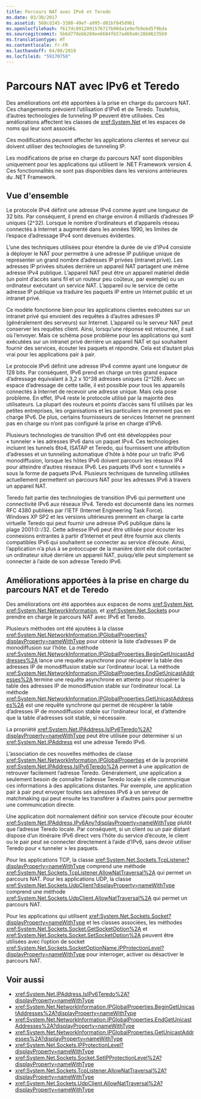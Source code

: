 ```yaml
---
title: Parcours NAT avec IPv6 et Teredo
ms.date: 03/30/2017
ms.assetid: 568cd245-3300-49ef-a995-d81bf845d961
ms.openlocfilehash: f617dc8912091576727b90da1e9efb9ebd5f9bda
ms.sourcegitcommit: 5b6d778ebb269ee6684fb57ad69a8c28b06235b9
ms.translationtype: HT
ms.contentlocale: fr-FR
ms.lasthandoff: 04/08/2019
ms.locfileid: "59170758"
---
```

# <a name="nat-traversal-using-ipv6-and-teredo"></a>Parcours NAT avec IPv6 et Teredo
Des améliorations ont été apportées à la prise en charge du parcours NAT. Ces changements prévoient l’utilisation d’IPv6 et de Teredo. Toutefois, d’autres technologies de tunneling IP peuvent être utilisées. Ces améliorations affectent les classes de <xref:System.Net> et les espaces de noms qui leur sont associés.  
  
 Ces modifications peuvent affecter les applications clientes et serveur qui doivent utiliser des technologies de tunneling IP.  
  
 Les modifications de prise en charge du parcours NAT sont disponibles uniquement pour les applications qui utilisent le .NET Framework version 4. Ces fonctionnalités ne sont pas disponibles dans les versions antérieures du .NET Framework.  
  
## <a name="overview"></a>Vue d'ensemble  
 Le protocole IPv4 définit une adresse IPv4 comme ayant une longueur de 32 bits. Par conséquent, il prend en charge environ 4 milliards d’adresses IP uniques (2^32). Lorsque le nombre d’ordinateurs et d’appareils réseau connectés à Internet a augmenté dans les années 1990, les limites de l’espace d’adressage IPv4 sont devenues évidentes.  
  
 L’une des techniques utilisées pour étendre la durée de vie d’IPv4 consiste à déployer le NAT pour permettre à une adresse IP publique unique de représenter un grand nombre d’adresses IP privées (intranet privé). Les adresses IP privées situées derrière un appareil NAT partagent une même adresse IPv4 publique. L’appareil NAT peut être un appareil matériel dédié (un point d’accès sans fil et un routeur peu coûteux, par exemple) ou un ordinateur exécutant un service NAT. L’appareil ou le service de cette adresse IP publique va traduire les paquets IP entre un Internet public et un intranet privé.  
  
 Ce modèle fonctionne bien pour les applications clientes exécutées sur un intranet privé qui envoient des requêtes à d’autres adresses IP (généralement des serveurs) sur Internet. L’appareil ou le serveur NAT peut conserver les requêtes client. Ainsi, lorsqu’une réponse est retournée, il sait où l’envoyer. Mais ce schéma pose problème pour les applications qui sont exécutées sur un intranet privé derrière un appareil NAT et qui souhaitent fournir des services, écouter les paquets et répondre. Cela est d’autant plus vrai pour les applications pair à pair.  
  
 Le protocole IPv6 définit une adresse IPv4 comme ayant une longueur de 128 bits. Par conséquent, IPv6 prend en charge un très grand espace d’adressage équivalant à 3,2 x 10^38 adresses uniques (2^128). Avec un espace d’adressage de cette taille, il est possible pour tous les appareils connectés à Internet de recevoir une adresse unique. Mais cela pose problème. En effet, IPv4 reste le protocole utilisé par la majorité des utilisateurs. La plupart des routeurs et points d’accès sans fil utilisés par les petites entreprises, les organisations et les particuliers ne prennent pas en charge IPv6. De plus, certains fournisseurs de services Internet ne prennent pas en charge ou n’ont pas configuré la prise en charge d’IPv6.  
  
 Plusieurs technologies de transition IPv6 ont été développées pour « tunneler » les adresses IPv6 dans un paquet IPv4. Ces technologies incluent les tunnels 6to4, ISATAP et Teredo, qui fournissent une attribution d’adresses et un tunneling automatique d’hôte à hôte pour un trafic IPv6 monodiffusion, lorsque les hôtes IPv6 doivent parcourir les réseaux IP4 pour atteindre d’autres réseaux IPv6. Les paquets IPv6 sont « tunnelés » sous la forme de paquets IPv4. Plusieurs techniques de tunneling utilisées actuellement permettent un parcours NAT pour les adresses IPv6 à travers un appareil NAT.  
  
 Teredo fait partie des technologies de transition IPv6 qui permettent une connectivité IPv6 aux réseaux IPv4. Teredo est documenté dans les normes RFC 4380 publiées par l’IETF (Internet Engineering Task Force). Windows XP SP2 et les versions ultérieures prennent en charge la carte virtuelle Teredo qui peut fournir une adresse IPv6 publique dans la plage 2001:0::/32. Cette adresse IPv6 peut être utilisée pour écouter les connexions entrantes à partir d’Internet et peut être fournie aux clients compatibles IPv6 qui souhaitent se connecter au service d’écoute. Ainsi, l’application n’a plus à se préoccuper de la manière dont elle doit contacter un ordinateur situé derrière un appareil NAT, puisqu’elle peut simplement se connecter à l’aide de son adresse Teredo IPv6.  
  
## <a name="enhancements-to-support-nat-traversal-and-teredo"></a>Améliorations apportées à la prise en charge du parcours NAT et de Teredo  
 Des améliorations ont été apportées aux espaces de noms <xref:System.Net>, <xref:System.Net.NetworkInformation>, et <xref:System.Net.Sockets> pour prendre en charge le parcours NAT avec IPv6 et Teredo.  
  
 Plusieurs méthodes ont été ajoutées à la classe <xref:System.Net.NetworkInformation.IPGlobalProperties?displayProperty=nameWithType> pour obtenir la liste d’adresses IP de monodiffusion sur l’hôte. La méthode <xref:System.Net.NetworkInformation.IPGlobalProperties.BeginGetUnicastAddresses%2A> lance une requête asynchrone pour récupérer la table des adresses IP de monodiffusion stable sur l’ordinateur local. La méthode <xref:System.Net.NetworkInformation.IPGlobalProperties.EndGetUnicastAddresses%2A> termine une requête asynchrone en attente pour récupérer la table des adresses IP de monodiffusion stable sur l’ordinateur local. La méthode <xref:System.Net.NetworkInformation.IPGlobalProperties.GetUnicastAddresses%2A> est une requête synchrone qui permet de récupérer la table d’adresses IP de monodiffusion stable sur l’ordinateur local, et d’attendre que la table d’adresses soit stable, si nécessaire.  
  
 La propriété <xref:System.Net.IPAddress.IsIPv6Teredo%2A?displayProperty=nameWithType> peut être utilisée pour déterminer si un <xref:System.Net.IPAddress> est une adresse Teredo IPv6.  
  
 L’association de ces nouvelles méthodes de classe <xref:System.Net.NetworkInformation.IPGlobalProperties> et de la propriété <xref:System.Net.IPAddress.IsIPv6Teredo%2A> permet à une application de retrouver facilement l’adresse Teredo. Généralement, une application a seulement besoin de connaître l’adresse Teredo locale si elle communique ces informations à des applications distantes. Par exemple, une application pair à pair peut envoyer toutes ses adresses IPv6 à un serveur de matchmaking qui peut ensuite les transférer à d’autres pairs pour permettre une communication directe.  
  
 Une application doit normalement définir son service d’écoute pour écouter <xref:System.Net.IPAddress.IPv6Any?displayProperty=nameWithType> plutôt que l’adresse Teredo locale. Par conséquent, si un client ou un pair distant dispose d’un itinéraire IPv6 direct vers l’hôte du service d’écoute, le client ou le pair peut se connecter directement à l’aide d’IPv6, sans devoir utiliser Teredo pour « tunneler » les paquets.  
  
 Pour les applications TCP, la classe <xref:System.Net.Sockets.TcpListener?displayProperty=nameWithType> comprend une méthode <xref:System.Net.Sockets.TcpListener.AllowNatTraversal%2A> qui permet un parcours NAT. Pour les applications UDP, la classe <xref:System.Net.Sockets.UdpClient?displayProperty=nameWithType> comprend une méthode <xref:System.Net.Sockets.UdpClient.AllowNatTraversal%2A> qui permet un parcours NAT.  
  
 Pour les applications qui utilisent <xref:System.Net.Sockets.Socket?displayProperty=nameWithType> et les classes associées, les méthodes <xref:System.Net.Sockets.Socket.GetSocketOption%2A> et <xref:System.Net.Sockets.Socket.SetSocketOption%2A> peuvent être utilisées avec l’option de socket <xref:System.Net.Sockets.SocketOptionName.IPProtectionLevel?displayProperty=nameWithType> pour interroger, activer ou désactiver le parcours NAT.  
  
## <a name="see-also"></a>Voir aussi

- <xref:System.Net.IPAddress.IsIPv6Teredo%2A?displayProperty=nameWithType>
- <xref:System.Net.NetworkInformation.IPGlobalProperties.BeginGetUnicastAddresses%2A?displayProperty=nameWithType>
- <xref:System.Net.NetworkInformation.IPGlobalProperties.EndGetUnicastAddresses%2A?displayProperty=nameWithType>
- <xref:System.Net.NetworkInformation.IPGlobalProperties.GetUnicastAddresses%2A?displayProperty=nameWithType>
- <xref:System.Net.Sockets.IPProtectionLevel?displayProperty=nameWithType>
- <xref:System.Net.Sockets.Socket.SetIPProtectionLevel%2A?displayProperty=nameWithType>
- <xref:System.Net.Sockets.TcpListener.AllowNatTraversal%2A?displayProperty=nameWithType>
- <xref:System.Net.Sockets.UdpClient.AllowNatTraversal%2A?displayProperty=nameWithType>
